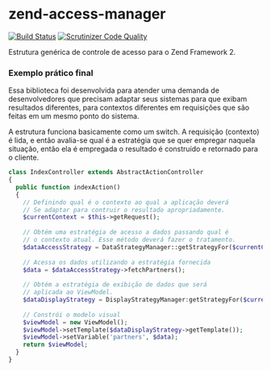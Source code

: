 # zend-access-manager

[![Build Status](https://scrutinizer-ci.com/g/hamboldt/zend-access-manager/badges/build.png?b=master)](https://scrutinizer-ci.com/g/hamboldt/zend-access-manager/build-status/master) [![Scrutinizer Code Quality](https://scrutinizer-ci.com/g/hamboldt/zend-access-manager/badges/quality-score.png?b=master)](https://scrutinizer-ci.com/g/hamboldt/zend-access-manager/?branch=master)

Estrutura genérica de controle de acesso para o Zend Framework 2.


### Exemplo prático final

Essa biblioteca foi desenvolvida para atender uma demanda de desenvolvedores que precisam
adaptar seus sistemas para que exibam resultados diferentes, para contextos diferentes em
requisições que são feitas em um mesmo ponto do sistema.

A estrutura funciona basicamente como um switch. A requisição (contexto) é lida, e então
avalia-se qual é a estratégia que se quer empregar naquela situação, então ela é empregada
o resultado é construído e retornado para o cliente.

```php
class IndexController extends AbstractActionController
{
  public function indexAction()
  {
    // Definindo qual é o contexto ao qual a aplicação deverá
    // Se adaptar para contruir o resultado apropriadamente.
    $currentContext = $this->getRequest();
    
    // Obtém uma estratégia de acesso a dados passando qual é
    // o contexto atual. Esse método deverá fazer o tratamento.
    $dataAccessStrategy = DataStrategyManager::getStrategyFor($currentContext);
    
    // Acessa os dados utilizando a estratégia fornecida
    $data = $dataAccessStrategy->fetchPartners();
    
    // Obtém a estratégia de exibição de dados que será
    // aplicada ao ViewModel.
    $dataDisplayStrategy = DisplayStrategyManager:getStrategyFor($currentContext);
    
    // Constrói o modelo visual
    $viewModel = new ViewModel();
    $viewModel->setTemplate($dataDisplayStrategy->getTemplate());
    $viewModel->setVariable('partners', $data);
    return $viewModel;
  }
}
```
